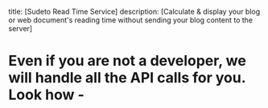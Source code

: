 title: [Sudeto Read Time Service]
description: [Calculate & display your blog or web document's reading time without sending your blog content to the server]

# Even if you are not a developer, we will handle all the API calls for you. Look how -
